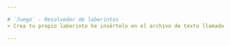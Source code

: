 ```yaml
---

# `Juego` - Resolvedor de laberintos
> Crea tu propio laberinto he insértelo en el archivo de texto llamado laberinto.txt para que obtengas su solución.

---
```

